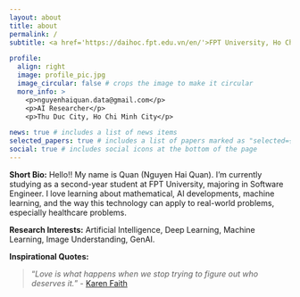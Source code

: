 ```yaml
---
layout: about
title: about
permalink: /
subtitle: <a href='https://daihoc.fpt.edu.vn/en/'>FPT University, Ho Chi Minh Campus</a>

profile:
  align: right
  image: profile_pic.jpg
  image_circular: false # crops the image to make it circular
  more_info: >
    <p>nguyenhaiquan.data@gmail.com</p>
    <p>AI Researcher</p>
    <p>Thu Duc City, Ho Chi Minh City</p>

news: true # includes a list of news items
selected_papers: true # includes a list of papers marked as "selected={true}"
social: true # includes social icons at the bottom of the page
---
```


**Short Bio:** Hello!! My name is Quan (Nguyen Hai Quan). I’m currently studying as a second-year student at FPT University, majoring in Software Engineer. I love learning about mathematical, AI developments, machine learning, and the way this technology can apply to real-world problems, especially healthcare problems.

**Research Interests:** Artificial Intelligence, Deep Learning, Machine Learning, Image Understanding, GenAI.

**Inspirational Quotes:**
<blockquote>
<p><q><i>Love is what happens when we stop trying to figure out who deserves it.</i></q> - <a href="https://www.youtube.com/watch?v=gUV5DJb6KGs">Karen Faith</a></p>
</blockquote>
